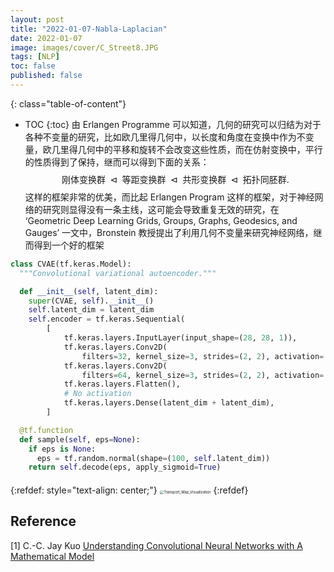 ```yaml
---
layout: post
title: "2022-01-07-Nabla-Laplacian"
date: 2022-01-07
image: images/cover/C_Street8.JPG               
tags: [NLP]
toc: false
published: false
---
```


{: class="table-of-content"}
* TOC
{:toc}
由 Erlangen Programme 可以知道，几何的研究可以归结为对于各种不变量的研究，比如欧几里得几何中，以长度和角度在变换中作为不变量，欧几里得几何中的平移和旋转不会改变这些性质，而在仿射变换中，平行的性质得到了保持，继而可以得到下面的关系：
$$
\text { 刚体变换群 } \triangleleft \text { 等距变换群 } \triangleleft \text { 共形变换群 } \triangleleft \text { 拓扑同胚群. }
$$
这样的框架非常的优美，而比起 Erlangen Program 这样的框架，对于神经网络的研究则显得没有一条主线，这可能会导致重复无效的研究，在 ‘Geometric Deep Learning Grids, Groups, Graphs, Geodesics, and Gauges’ 一文中，Bronstein 教授提出了利用几何不变量来研究神经网络，继而得到一个好的框架



```python
class CVAE(tf.keras.Model):
  """Convolutional variational autoencoder."""

  def __init__(self, latent_dim):
    super(CVAE, self).__init__()
    self.latent_dim = latent_dim
    self.encoder = tf.keras.Sequential(
        [
            tf.keras.layers.InputLayer(input_shape=(28, 28, 1)),
            tf.keras.layers.Conv2D(
                filters=32, kernel_size=3, strides=(2, 2), activation='relu'),
            tf.keras.layers.Conv2D(
                filters=64, kernel_size=3, strides=(2, 2), activation='relu'),
            tf.keras.layers.Flatten(),
            # No activation
            tf.keras.layers.Dense(latent_dim + latent_dim),
        ]

  @tf.function
  def sample(self, eps=None):
    if eps is None:
      eps = tf.random.normal(shape=(100, self.latent_dim))
    return self.decode(eps, apply_sigmoid=True)


```

#### 

{:refdef: style="text-align: center;"}
<img src="/images/2021-02-02-Computational-Optimal-Transport-Note-Part-1/Transport_Map_Visualization.png" alt="Transport_Map_Visualization" style="zoom:40%;" />
{:refdef}



## Reference

[1] C.-C. Jay Kuo [Understanding Convolutional Neural Networks with A Mathematical Model](https://arxiv.org/abs/1609.04112) 
